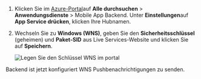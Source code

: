 
1. Klicken Sie im [Azure-Portal](https://portal.azure.com/)auf **Alle durchsuchen** > **Anwendungsdienste** > Mobile App Backend. Unter **Einstellungen**auf **App Service drücken**, klicken Ihre Hubnamen.

2. Wechseln Sie zu **Windows (WNS)**, geben Sie den **Sicherheitsschlüssel** (geheimen) und **Paket-SID** aus Live Services-Website und klicken Sie auf **Speichern**.

    ![Legen Sie den Schlüssel WNS im portal](./media/app-service-mobile-configure-wns/mobile-push-wns-credentials.png)

Backend ist jetzt konfiguriert WNS Pushbenachrichtigungen zu senden.
